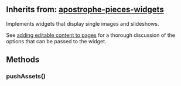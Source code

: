 ## Inherits from: [apostrophe-pieces-widgets](../apostrophe-pieces-widgets/README.md)
Implements widgets that display single images and slideshows.

See [adding editable content to pages](/tutorials/core-concepts/editable-content-on-pages/standard-widgets#apostrophe-images) for a thorough discussion of the options that can be passed to the widget.


## Methods
### pushAssets()

